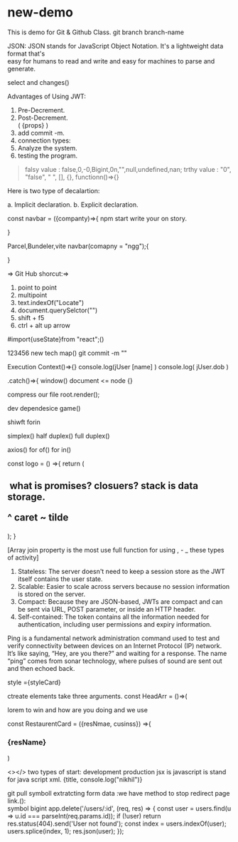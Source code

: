# new-demo
This is demo for Git &amp; Github Class.
git branch branch-name

JSON: JSON stands for JavaScript Object Notation. It's a lightweight data format that's   
easy for humans to read and write and easy for machines to parse and generate.          
             
select and changes()                              
                      
Advantages of Using JWT:                                                                                         
                                                                                 
1. Pre-Decrement.                                                                                                    
2. Post-Decrement.                                                                                       
   ( {props} )                                                                              
1. add commit -m.                                                                                          
2. connection types:                                                                                                   
3. Analyze the system.                                           
4. testing the program.        
     
> falsy value : false,0,-0,Bigint,0n,"",null,undefined,nan;
> trthy value : "0", "false", " ", [], {}, functionn()=>{}

Here is two type of decalartion:   

a. Implicit declaration.
b. Explicit declaration.  

const navbar = ({companty)=>{
 npm start
 write your on story.
 
}

Parcel,Bundeler,vite
navbar(comapny = "ngg");{

}

  => Git Hub shorcut:=>
1. point to point
2. multipoint
3. text.indexOf("Locate")
4. document.querySelctor("")
5. shift + f5
6. ctrl + alt up arrow

#import{useState}from "react";()


123456 new tech map()
git commit -m ""

Execution Context()=>{}
console.log(jUser [name] )
console.log( jUser.dob )

.catch()=>{
window()
document <= node {}

compress our file
root.render(<JsxHead />);

dev dependesice
game()

shiwft
forin

simplex()
half duplex()
full duplex()

axios()
for of()
for in()

const logo = () =>{
  return (
  <h2>
  <img alt ="" src="" className = ""/>
  <restaurentCard key ={index} ; 
  import {useState} from "react";
     )
  }

   what is promises?
   closuers?
   stack is data storage.
 
   ^ caret
   ~ tilde
</h2>
 );
}

[Array join property is the most use full function for using , - _ these types of activity]

1. Stateless: The server doesn't need to keep a session store as the JWT itself contains the user state.
2. Scalable: Easier to scale across servers because no session information is stored on the server.
3. Compact: Because they are JSON-based, JWTs are compact and can be sent via URL, POST parameter, or inside an HTTP header.
4. Self-contained: The token contains all the information needed for authentication, including user permissions and expiry information.

Ping is a fundamental network administration command used to test and verify connectivity between devices on an Internet Protocol (IP) network.
It’s like saying, “Hey, are you there?” and waiting for a response.
The name “ping” comes from sonar technology, where pulses of sound are sent out and then echoed back.

style ={styleCard}

ctreate elements take three arguments.
const HeadArr = ()=>(
<p> lorem to win and how  are you doing and we use </p>
</Title>
<Title></Title>
const RestaurentCard = ({resNmae, cusinss}) =>{
<h3>{resName}</h3>
<Restaurent res-add ="Bhilai"
   cusins ="pizza, burger"/>

)

<></>
two types of start:
development
production
jsx is javascript is stand for java script xml.
{title, console.log("nikhil")}

git pull
symboll
extratcting form data :we have method to stop redirect page link.():  
symbol
bigint
app.delete('/users/:id', (req, res) => {
  const user = users.find(u => u.id === parseInt(req.params.id));
  if (!user) return res.status(404).send('User not found');
  const index = users.indexOf(user);
  users.splice(index, 1);
  res.json(user);
});

